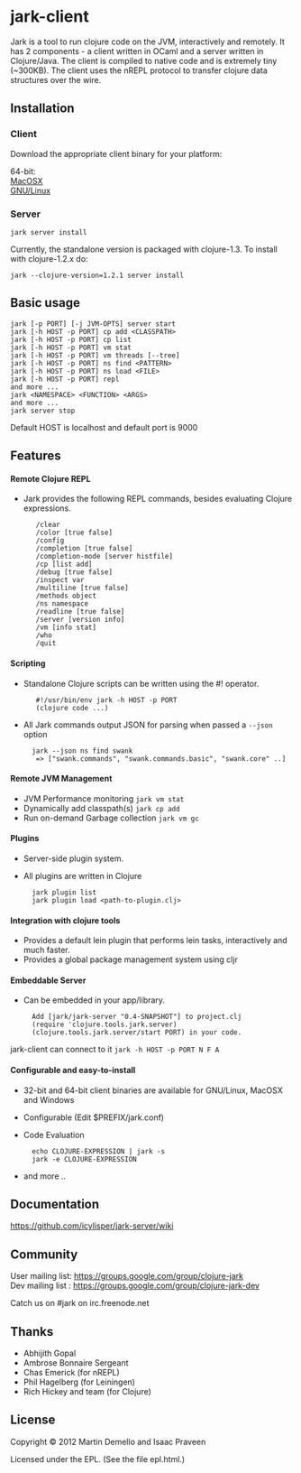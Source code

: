 
# jark-client

Jark is a tool to run clojure code on the JVM, interactively and remotely.
It has 2 components - a client written in OCaml and a server written in Clojure/Java. The client is compiled to native code and is extremely tiny (~300KB). 
The client uses the nREPL protocol to transfer clojure data structures over the wire. 


## Installation

### Client

Download the appropriate client binary for your platform:

64-bit:  
[MacOSX](https://github.com/downloads/icylisper/jark-client/jark-0.4-pre-x86_64_macosx.tar.gz)  
[GNU/Linux](https://github.com/downloads/icylisper/jark-client/jark-0.4-pre-x86_64_linux.tar.gz)  

### Server

    jark server install 

Currently, the standalone version is packaged with clojure-1.3. To install with clojure-1.2.x do:
           
    jark --clojure-version=1.2.1 server install

## Basic usage

    jark [-p PORT] [-j JVM-OPTS] server start
    jark [-h HOST -p PORT] cp add <CLASSPATH>
    jark [-h HOST -p PORT] cp list
    jark [-h HOST -p PORT] vm stat
    jark [-h HOST -p PORT] vm threads [--tree]
    jark [-h HOST -p PORT] ns find <PATTERN>
    jark [-h HOST -p PORT] ns load <FILE>
    jark [-h HOST -p PORT] repl
    and more ...
    jark <NAMESPACE> <FUNCTION> <ARGS>
    and more ...
    jark server stop

Default HOST is localhost and default port is 9000

## Features

#### Remote Clojure REPL

* Jark provides the following REPL commands, besides evaluating Clojure expressions.

         /clear
         /color [true false]
         /config
         /completion [true false]
         /completion-mode [server histfile]
         /cp [list add]
         /debug [true false]
         /inspect var
         /multiline [true false]
         /methods object
         /ns namespace
         /readline [true false]
         /server [version info]
         /vm [info stat]
         /who
         /quit

#### Scripting 
* Standalone Clojure scripts can be written using the #! operator. 

         #!/usr/bin/env jark -h HOST -p PORT
         (clojure code ...)
        
* All Jark commands output JSON for parsing when passed a `--json` option

        jark --json ns find swank 
         => ["swank.commands", "swank.commands.basic", "swank.core" ..]

#### Remote JVM Management
* JVM Performance monitoring `jark vm stat`
* Dynamically add classpath(s) `jark cp add`
* Run on-demand Garbage collection `jark vm gc`

#### Plugins 
* Server-side plugin system. 
* All plugins are written in Clojure
  
        jark plugin list
        jark plugin load <path-to-plugin.clj>

#### Integration with clojure tools
* Provides a default lein plugin that performs lein tasks, interactively and much faster.
* Provides a global package management system using cljr

#### Embeddable Server
 
* Can be embedded in your app/library.

        Add [jark/jark-server "0.4-SNAPSHOT"] to project.clj 
        (require 'clojure.tools.jark.server)
        (clojure.tools.jark.server/start PORT) in your code. 

jark-client can connect to it `jark -h HOST -p PORT N F A`

#### Configurable and easy-to-install
* 32-bit and 64-bit client binaries are available for GNU/Linux, MacOSX and Windows
* Configurable (Edit $PREFIX/jark.conf)

* Code Evaluation
 
        echo CLOJURE-EXPRESSION | jark -s 
        jark -e CLOJURE-EXPRESSION        

* and more ..

## Documentation

https://github.com/icylisper/jark-server/wiki

## Community

User mailing list: https://groups.google.com/group/clojure-jark  
Dev mailing list : https://groups.google.com/group/clojure-jark-dev
    
Catch us on #jark on irc.freenode.net

## Thanks

* Abhijith Gopal
* Ambrose Bonnaire Sergeant
* Chas Emerick (for nREPL)
* Phil Hagelberg (for Leiningen)
* Rich Hickey and team (for Clojure)
    
## License

Copyright © 2012 Martin Demello and Isaac Praveen

Licensed under the EPL. (See the file epl.html.)
